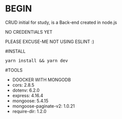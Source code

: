 # BEGIN

CRUD initial for study, is a Back-end created in node.js

NO CREDENTIALS YET

PLEASE EXCUSE-ME NOT USING ESLINT :)

#INSTALL 

<pre>
yarn install && yarn dev
</pre>

#TOOLS


<ul>
    <li>DOOCKER WITH MONGODB</li>
    <li>cors: 2.8.5</li>
    <li>dotenv: 6.2.0</li>
    <li>express: 4.16.4</li>
    <li>mongoose: 5.4.15</li>
    <li>mongoose-paginate-v2: 1.0.21</li>
    <li>require-dir: 1.2.0</li>
</ul>

